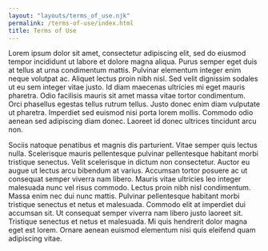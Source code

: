 ```yaml
---
layout: "layouts/terms_of_use.njk"
permalink: /terms-of-use/index.html
title: Terms of Use
---
```


Lorem ipsum dolor sit amet, consectetur adipiscing elit, sed do eiusmod tempor incididunt ut labore et dolore magna aliqua. Purus semper eget duis at tellus at urna condimentum mattis. Pulvinar elementum integer enim neque volutpat ac. Aliquet lectus proin nibh nisl. Sed velit dignissim sodales ut eu sem integer vitae justo. Id diam maecenas ultricies mi eget mauris pharetra. Odio facilisis mauris sit amet massa vitae tortor condimentum. Orci phasellus egestas tellus rutrum tellus. Justo donec enim diam vulputate ut pharetra. Imperdiet sed euismod nisi porta lorem mollis. Commodo odio aenean sed adipiscing diam donec. Laoreet id donec ultrices tincidunt arcu non.

Sociis natoque penatibus et magnis dis parturient. Vitae semper quis lectus nulla. Scelerisque mauris pellentesque pulvinar pellentesque habitant morbi tristique senectus. Velit scelerisque in dictum non consectetur. Auctor eu augue ut lectus arcu bibendum at varius. Accumsan tortor posuere ac ut consequat semper viverra nam libero. Mauris vitae ultricies leo integer malesuada nunc vel risus commodo. Lectus proin nibh nisl condimentum. Massa enim nec dui nunc mattis. Pulvinar pellentesque habitant morbi tristique senectus et netus et malesuada. Commodo elit at imperdiet dui accumsan sit. Ut consequat semper viverra nam libero justo laoreet sit. Tristique senectus et netus et malesuada. Mi quis hendrerit dolor magna eget est lorem. Ornare aenean euismod elementum nisi quis eleifend quam adipiscing vitae.